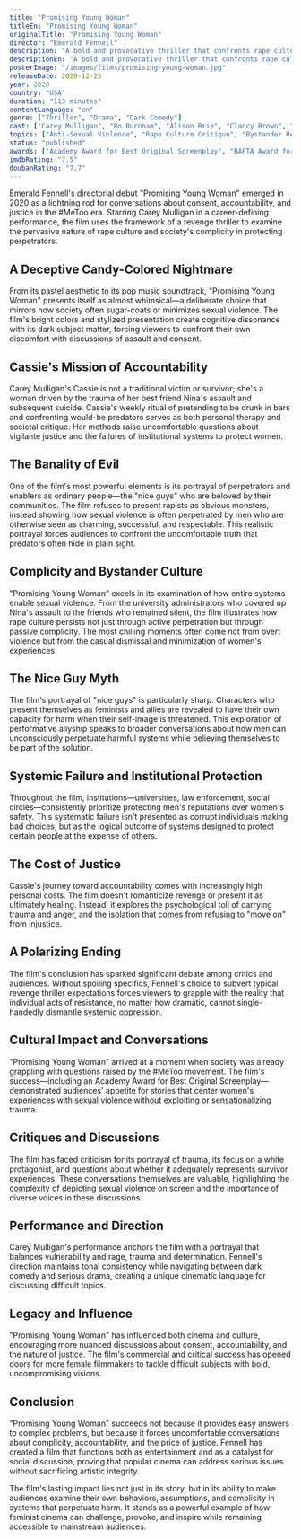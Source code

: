 ```yaml
---
title: "Promising Young Woman"
titleEn: "Promising Young Woman"
originalTitle: "Promising Young Woman"
director: "Emerald Fennell"
description: "A bold and provocative thriller that confronts rape culture through the story of Cassie, a woman seeking justice for her best friend's assault. This Academy Award-winning film challenges audiences to examine complicity, consent, and the systems that protect predators."
descriptionEn: "A bold and provocative thriller that confronts rape culture through the story of Cassie, a woman seeking justice for her best friend's assault. This Academy Award-winning film challenges audiences to examine complicity, consent, and the systems that protect predators."
posterImage: "/images/films/promising-young-woman.jpg"
releaseDate: 2020-12-25
year: 2020
country: "USA"
duration: "113 minutes"
contentLanguage: "en"
genre: ["Thriller", "Drama", "Dark Comedy"]
cast: ["Carey Mulligan", "Bo Burnham", "Alison Brie", "Clancy Brown", "Jennifer Coolidge"]
topics: ["Anti-Sexual Violence", "Rape Culture Critique", "Bystander Responsibility", "MeToo Movement", "Fourth Wave Feminism"]
status: "published"
awards: ["Academy Award for Best Original Screenplay", "BAFTA Award for Best Original Screenplay", "Critics' Choice Movie Award for Best Actress"]
imdbRating: "7.5"
doubanRating: "7.7"
---
```


Emerald Fennell's directorial debut "Promising Young Woman" emerged in 2020 as a lightning rod for conversations about consent, accountability, and justice in the #MeToo era. Starring Carey Mulligan in a career-defining performance, the film uses the framework of a revenge thriller to examine the pervasive nature of rape culture and society's complicity in protecting perpetrators.

## A Deceptive Candy-Colored Nightmare

From its pastel aesthetic to its pop music soundtrack, "Promising Young Woman" presents itself as almost whimsical—a deliberate choice that mirrors how society often sugar-coats or minimizes sexual violence. The film's bright colors and stylized presentation create cognitive dissonance with its dark subject matter, forcing viewers to confront their own discomfort with discussions of assault and consent.

## Cassie's Mission of Accountability

Carey Mulligan's Cassie is not a traditional victim or survivor; she's a woman driven by the trauma of her best friend Nina's assault and subsequent suicide. Cassie's weekly ritual of pretending to be drunk in bars and confronting would-be predators serves as both personal therapy and societal critique. Her methods raise uncomfortable questions about vigilante justice and the failures of institutional systems to protect women.

## The Banality of Evil

One of the film's most powerful elements is its portrayal of perpetrators and enablers as ordinary people—the "nice guys" who are beloved by their communities. The film refuses to present rapists as obvious monsters, instead showing how sexual violence is often perpetrated by men who are otherwise seen as charming, successful, and respectable. This realistic portrayal forces audiences to confront the uncomfortable truth that predators often hide in plain sight.

## Complicity and Bystander Culture

"Promising Young Woman" excels in its examination of how entire systems enable sexual violence. From the university administrators who covered up Nina's assault to the friends who remained silent, the film illustrates how rape culture persists not just through active perpetration but through passive complicity. The most chilling moments often come not from overt violence but from the casual dismissal and minimization of women's experiences.

## The Nice Guy Myth

The film's portrayal of "nice guys" is particularly sharp. Characters who present themselves as feminists and allies are revealed to have their own capacity for harm when their self-image is threatened. This exploration of performative allyship speaks to broader conversations about how men can unconsciously perpetuate harmful systems while believing themselves to be part of the solution.

## Systemic Failure and Institutional Protection

Throughout the film, institutions—universities, law enforcement, social circles—consistently prioritize protecting men's reputations over women's safety. This systematic failure isn't presented as corrupt individuals making bad choices, but as the logical outcome of systems designed to protect certain people at the expense of others.

## The Cost of Justice

Cassie's journey toward accountability comes with increasingly high personal costs. The film doesn't romanticize revenge or present it as ultimately healing. Instead, it explores the psychological toll of carrying trauma and anger, and the isolation that comes from refusing to "move on" from injustice.

## A Polarizing Ending

The film's conclusion has sparked significant debate among critics and audiences. Without spoiling specifics, Fennell's choice to subvert typical revenge thriller expectations forces viewers to grapple with the reality that individual acts of resistance, no matter how dramatic, cannot single-handedly dismantle systemic oppression.

## Cultural Impact and Conversations

"Promising Young Woman" arrived at a moment when society was already grappling with questions raised by the #MeToo movement. The film's success—including an Academy Award for Best Original Screenplay—demonstrated audiences' appetite for stories that center women's experiences with sexual violence without exploiting or sensationalizing trauma.

## Critiques and Discussions

The film has faced criticism for its portrayal of trauma, its focus on a white protagonist, and questions about whether it adequately represents survivor experiences. These conversations themselves are valuable, highlighting the complexity of depicting sexual violence on screen and the importance of diverse voices in these discussions.

## Performance and Direction

Carey Mulligan's performance anchors the film with a portrayal that balances vulnerability and rage, trauma and determination. Fennell's direction maintains tonal consistency while navigating between dark comedy and serious drama, creating a unique cinematic language for discussing difficult topics.

## Legacy and Influence

"Promising Young Woman" has influenced both cinema and culture, encouraging more nuanced discussions about consent, accountability, and the nature of justice. The film's commercial and critical success has opened doors for more female filmmakers to tackle difficult subjects with bold, uncompromising visions.

## Conclusion

"Promising Young Woman" succeeds not because it provides easy answers to complex problems, but because it forces uncomfortable conversations about complicity, accountability, and the price of justice. Fennell has created a film that functions both as entertainment and as a catalyst for social discussion, proving that popular cinema can address serious issues without sacrificing artistic integrity.

The film's lasting impact lies not just in its story, but in its ability to make audiences examine their own behaviors, assumptions, and complicity in systems that perpetuate harm. It stands as a powerful example of how feminist cinema can challenge, provoke, and inspire while remaining accessible to mainstream audiences.
